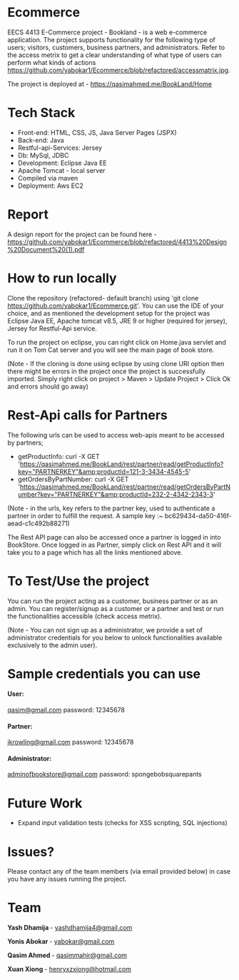 # Ecommerce

EECS 4413 E-Commerce project - Bookland - is a web e-commerce application. The project supports functionality for the following type of users; visitors, customers, business partners, and administrators. Refer to the access metrix to get a clear understanding of what type of users can perform what kinds of actions https://github.com/yabokar1/Ecommerce/blob/refactored/accessmatrix.jpg.

The project is deployed at - https://qasimahmed.me/BookLand/Home

# Tech Stack
- Front-end: HTML, CSS, JS, Java Server Pages (JSPX)
- Back-end: Java
- Restful-api-Services: Jersey
- Db: MySql, JDBC
- Development: Eclipse Java EE
- Apache Tomcat - local server
- Compiled via maven
- Deployment: Aws EC2

# Report
A design report for the project can be found here - https://github.com/yabokar1/Ecommerce/blob/refactored/4413%20Design%20Document%20(1).pdf

# How to run locally

Clone the repository (refactored- default branch) using 'git clone https://github.com/yabokar1/Ecommerce.git'. You can use the IDE of your choice, and as mentioned the development setup for the project was Eclipse Java EE, Apache tomcat v8.5, JRE 9 or higher (required for jersey), Jersey for Restful-Api service.

To run the project on eclipse, you can right click on Home.java servlet and run it on Tom Cat server and you will see the main page of book store.

(Note - If the cloning is done using eclipse by using clone URI option then there might be errors in the project once the project is successfully imported. Simply right click on project > Maven > Update Project > Click Ok and errors should go away)

# Rest-Api calls for Partners

The following urls can be used to access web-apis meant to be accessed by partners; 
- getProductInfo: curl -X GET 'https://qasimahmed.me/BookLand/rest/partner/read/getProductInfo?key="PARTNERKEY"&amp;productId=121-3-3434-4545-5'
- getOrdersByPartNumber: curl -X GET 'https://qasimahmed.me/BookLand/rest/partner/read/getOrdersByPartNumber?key="PARTNERKEY"&amp;productId=232-2-4342-2343-3'

(Note - in the urls, key refers to the partner key, used to authenticate a partner in order to fulfill the request. A sample key :~ bc629434-da50-416f-aead-c1c492b88271)

The Rest API page can also be accessed once a partner is logged in into BookStore. Once logged in as Partner, simply click on Rest API and it will take you to a page which has all the links mentioned above.

# To Test/Use the project

You can run the project acting as a customer, business partner or as an admin. You can register/signup as a customer or a partner and test or run the functionalities accessible (check access metrix).

(Note - You can not sign up as a administrator, we provide a set of administrator credentials for you below to unlock functionalities available exclusively to the admin user).

# Sample credentials you can use

#### User:
qasim@gmail.com
password: 12345678

#### Partner:
jkrowling@gmail.com
password: 12345678 

#### Administrator:
adminofbookstore@gmail.com
password: spongebobsquarepants

# Future Work

- Expand input validation tests (checks for XSS scripting, SQL injections)

# Issues?

Please contact any of the team members (via email provided below) in case you have any issues running the project.

# Team

<strong> Yash Dhamija </strong> - yashdhamija4@gmail.com

<strong> Yonis Abokar </strong> - yabokar@gmail.com

<strong> Qasim Ahmed </strong> - qasimmahir@gmail.com

<strong> Xuan Xiong </strong> - henryxzxiong@hotmail.com

